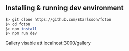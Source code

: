 ## Installing & running dev environment
```bash
$> git clone https://github.com/ECarlsson/foton
$> cd foton
$> npm install
$> npm run dev
```

Gallery visable att localhost:3000/gallery

